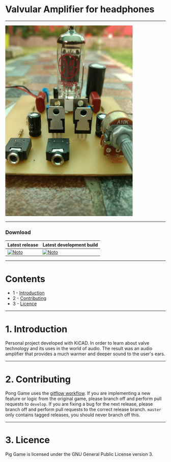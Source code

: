 # Valvular Amplifier for headphones

---

<img src="https://github.com/NotoFederico/Valvular_Amplifier/blob/main/Amplificador%20Valvular%201.0/IMG_20180318_132752864.jpg" width="400" height="600" />

---

### Download
| Latest release | Latest development build |
|----------------|--------------------------|
| [![Noto](https://img.shields.io/badge/master-v1.0-green.svg)](https://github.com/NotoFederico/Valvular_Amplifier/tree/main/Amplificador%20Valvular%201.0) | [![Noto](https://img.shields.io/badge/develop-v2.0+-blue.svg)](https://github.com/NotoFederico/Valvular_Amplifier/tree/main/Amplificador%20Valvular%202.0) |

---

# Contents
- 1 - [Introduction](#1-introduction)
- 2 - [Contributing](#4-contributing)
- 3 - [Licence](#5-licence)

---

# 1. Introduction

Personal project developed with KiCAD. In order to learn about valve technology and its uses in the world of audio.
The result was an audio amplifier that provides a much warmer and deeper sound to the user's ears.

---

# 2. Contributing

Pong Game uses the [gitflow workflow](https://www.atlassian.com/git/tutorials/comparing-workflows#gitflow-workflow). If you are implementing a new feature or logic from the original game, please branch off and perform pull requests to ```develop```. If you are fixing a bug for the next release, please branch off and perform pull requests to the correct release branch. ```master``` only contains tagged releases, you should never branch off this.

---

# 3. Licence
Pig Game is licensed under the GNU General Public License version 3.
